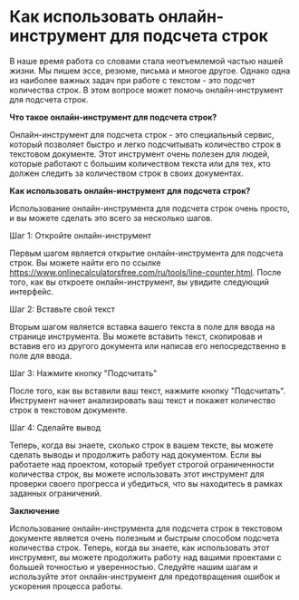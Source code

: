 Как использовать онлайн-инструмент для подсчета строк
=====================================================

В наше время работа со словами стала неотъемлемой частью нашей жизни. Мы пишем эссе, резюме, письма и многое другое. Однако одна из наиболее важных задач при работе с текстом - это подсчет количества строк. В этом вопросе может помочь онлайн-инструмент для подсчета строк.

**Что такое онлайн-инструмент для подсчета строк?**

Онлайн-инструмент для подсчета строк - это специальный сервис, который позволяет быстро и легко подсчитывать количество строк в текстовом документе. Этот инструмент очень полезен для людей, которые работают с большим количеством текста или для тех, кто должен следить за количеством строк в своих документах.

**Как использовать онлайн-инструмент для подсчета строк?**

Использование онлайн-инструмента для подсчета строк очень просто, и вы можете сделать это всего за несколько шагов.

Шаг 1: Откройте онлайн-инструмент

Первым шагом является открытие онлайн-инструмента для подсчета строк. Вы можете найти его по ссылке <https://www.onlinecalculatorsfree.com/ru/tools/line-counter.html>. После того, как вы откроете онлайн-инструмент, вы увидите следующий интерфейс.

Шаг 2: Вставьте свой текст

Вторым шагом является вставка вашего текста в поле для ввода на странице инструмента. Вы можете вставить текст, скопировав и вставив его из другого документа или написав его непосредственно в поле для ввода.

Шаг 3: Нажмите кнопку "Подсчитать"

После того, как вы вставили ваш текст, нажмите кнопку "Подсчитать". Инструмент начнет анализировать ваш текст и покажет количество строк в текстовом документе.

Шаг 4: Сделайте вывод

Теперь, когда вы знаете, сколько строк в вашем тексте, вы можете сделать выводы и продолжить работу над документом. Если вы работаете над проектом, который требует строгой ограниченности количества строк, вы можете использовать этот инструмент для проверки своего прогресса и убедиться, что вы находитесь в рамках заданных ограничений.

**Заключение**

Использование онлайн-инструмента для подсчета строк в текстовом документе является очень полезным и быстрым способом подсчета количества строк. Теперь, когда вы знаете, как использовать этот инструмент, вы можете продолжить работу над вашими проектами с большей точностью и уверенностью. Следуйте нашим шагам и используйте этот онлайн-инструмент для предотвращения ошибок и ускорения процесса работы.